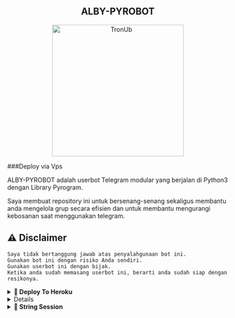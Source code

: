 <h2 align="center">ALBY-PYROBOT</h2>
<p align="center">
    <a href="https://github.com/PunyaAlby/ALBY-PYROBOT">
        <img src="PunyaAlby/helpers/homepage.png" height="300" width="300" alt="TronUb">
    </a>
</p>
 
###Deploy via Vps


ALBY-PYROBOT adalah userbot Telegram modular yang berjalan di Python3 dengan Library Pyrogram.

Saya membuat repository ini untuk bersenang-senang sekaligus membantu anda mengelola grup secara efisien dan untuk membantu mengurangi kebosanan saat menggunakan telegram.

## ⚠️ Disclaimer

```
Saya tidak bertanggung jawab atas penyalahgunaan bot ini.
Gunakan bot ini dengan risiko Anda sendiri.
Gunakan userbot ini dengan bijak.
Ketika anda sudah memasang userbot ini, berarti anda sudah siap dengan resikonya.
```

<details>
<summary><b>🔗 Deploy To Heroku</b></summary>
<br>

<p align="left">
<a href="https://heroku.com/deploy?template=https://github.com/PunyaAlby/ALBY-PYROBOT"><img src="https://img.shields.io/badge/Deploy%20To%20Heroku-blueviolet?style=for-the-badge&logo=heroku" width="200""/</a>  

</details>

<details>
<summary><b>🔗 Deploy To Bot Heroku</b></summary>
<br>

<p><a href="https://telegram.dog/XTZ_HerokuBot?start=UHVueWFBbGJ5L0FMQlktUFlST0JPVCBtYWlu"><img src="https://img.shields.io/badge/BUAT DI -BOT HEROKU-aqua?style=plastic&logo=heroku&logoColor=gold"width="300" height="45" /></a></p>

</details>

<details>
<summary><b>🔗 String Session</b></summary>
<br>

<details>

<details>
<summary><b>🔗 Deploy via vps</b></summary>
<br>• git clone https://github.com/virtualunionsex/ALBY-PYROBOT 

• cd ALBY-PYROBOT 

• pip3 install -U -r requirements.txt

• mv sample_config.env config.env

• nano config.env

#isi vars jika sudah ketik ctrl + S ctrl + X

• screen -S Projects

• bash start <br>
    
> Anda memerlukan API_ID & API_HASH untuk menghasilkan sesi telethon. ambil APP ID dan API Hash di my.telegram.org
<h4> Generate Session via Repl: </h4>    
<p><a href="https://replit.com/@Itz-zaid/Generator"><img src="https://img.shields.io/badge/Generate%20On%20Repl-blueviolet?style=for-the-badge&logo=appveyor" width="200""/></a></p>
<h4> Generate Session via Telegram StringGen Bot: </h4>    
<p><a href="https://t.me/StringAlbybot"><img src="https://img.shields.io/badge/TG%20String%20Gen%20Bot-blueviolet?style=for-the-badge&logo=appveyor" width="200""/></a></p>
    
</details>

<details>
<summary><b>🔗 Tutorial Userbot</b></summary>
<br>

> Silahkan Disimak Tutorial Pembuatan Userbot nya Dibawah ini :

- [![YouTube Channel Subscribers](https://img.shields.io/youtube/channel/subscribers/UCOqCFbpjc_XS6GJSmyoWs2Q?style=social)](https://m.youtube.com/channel/UCOqCFbpjc_XS6GJSmyoWs2Q)
- [![YouTube Video Views](https://img.shields.io/youtube/views/SlRsA639hAU?label=Tutorial+•+Heroku+•&style=social)](https://youtu.be/SlRsA639hAU)
- [![YouTube Video Views](https://img.shields.io/youtube/views/aKfp9l75QRE?label=Tutorial+•Bot+•Heroku+•&style=social)](https://youtu.be/aKfp9l75QRE)

</details>

<details>
<summary><b>🔗 Updates & Support</b></summary>
<br>

> Follow Channel [@ruangprojects](https://t.me/ruangprojects) untuk info Update bot dan Gabung Group [@ruangdiskusikami](https://t.me/ruangdiskusikami) untuk untuk diskusi, pelaporan bug, dan bantuan tentang ALBY-Userbot.

<p><a href="https://t.me/ruangdiskusikami"><img src="https://img.shields.io/badge/Join-Group%20Support-red.svg?style=for-the-badge&logo=Telegram"></a> <a href="https://t.me/ruangprojects"><img src="https://img.shields.io/badge/Join-Updates%20Channel-blue.svg?style=for-the-badge&logo=Telegram"></a></p>

</details>

<details>
<summary><b>🔗 📲 Follow Me </b></summary>
<br>

> Silahkan Ikuti Sosial Media saya Dibawah ini, untuk menjalin persaudaraan

[![YouTube Channel Subscribers](https://img.shields.io/youtube/channel/subscribers/UCOqCFbpjc_XS6GJSmyoWs2Q?style=social)](https://m.youtube.com/channel/UCOqCFbpjc_XS6GJSmyoWs2Q)
<br>
<a href="https://github.com/PunyaAlby"><img src="https://img.shields.io/badge/GitHub-Follow%20on%20GitHub-inactive.svg?logo=github"></a> <a href="https://t.me/Punya_Alby"><img src="https://img.shields.io/badge/Telegram-Find%20Me%20on%20Telegram-blue.svg?logo=telegram"></a> <a href="https://instagram.com/fadzkuruuniialmuttaqiin"><img src="https://img.shields.io/badge/Instagram-Follow%20on%20Instagram-red.svg?logo=instagram"></a></p>

</details>

## 👨🏻‍💻 Credits

-  [Risman](https://github.com/mrismanaziz) for [PyroMan-Userbot](https://github.com/mrismanaziz/PyroMan-Userbot)
-  [TeamDerUntergang](https://github.com/TeamDerUntergang/Telegram-SedenUserBot) : SedenUserBot
-  [TheHamkerCat](https://github.com/TheHamkerCat/WilliamButcherBot) : WilliamButcherBot
-  [TeamYukki](https://github.com/TeamYukki/YukkiMusicBot) : YukkiMusicBot
-  [ITZ-ZAID](https://github.com/ITZ-ZAID) : Zaid-UserBot
-  [Tofikdn](https://github.com/tofikdn) : Tede
-  [Toni](https://github.com/Toni880) : Prime-UserBot
-  [Cilik](https://github.com/grey423) : Cilik-Ubot
-  [Dam](https://github.com/daamsy) : PyroDam-Userbot
-  [Hiroshi](https://github.com/Neehh) : Hiroshi-Userbot


</details>

## 📑 License
This repository is license under [GPL-3 License](https://github.com/PunyaAlby/ALBY-PYROBOT/blob/master/LICENSE)
<p align="Left">
  <b>Copyright (c) 2022 ALBY-PYROBOT </b>
</p>
